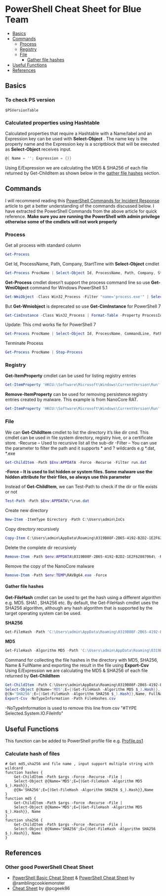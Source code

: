 # PowerShell Cheat Sheet for Blue Team

- [Basics](#basics)
- [Commands](#commands)
    - [Process](#process)
    - [Registry](#registry)
    - [File](#file)
        - [Gather file hashes](#gather-file-hashes)
- [Useful Functions](#useful-functions)
- [References](#references)


## Basics
### To check PS version
```$PSVersionTable```

### Calculated properties using Hashtable
Calculated properties that require a Hashtable with a Name/label and an Expression key can be used with **Select-Object** . The name key is the property name and the Expression key is a scriptblock that will be executed as **Select-Object** receives input.
```powershell
@{ Name = ''; Expression = {}}
```
Using E/Expression we are calculating the MD5 & SHA256 of each file returned by Get-ChildItem as shown below in the [gather file hashes](#gather-file-hashes) section.

## Commands
I will recommend reading this [PowerShell Commands for Incident Response](https://www.securityinbits.com/incident-response/powershell-commands-for-incident-response/) article to get a better understanding of the commands discussed below. I have extracted the PowerShell Commands from the above article for quick reference.
**Make sure you are running the PowerShell with admin privilege otherwise some of the cmdlets will not work properly**

### Process
Get all process with standard column
```powershell
Get-Process
```

Get Id, ProcessName, Path, Company, StartTime with **Select-Object** cmdlet
```powershell
Get-Process ProcName | Select-Object Id, ProcessName, Path, Company, StartTime | Format-Table
```

**Get-Process** cmdlet doesn’t support the process command line so use **Get-WmiObject** command for Windows PowerShell 5.1
```powershell
Get-WmiObject -Class Win32_Process -Filter "name='process.exe'" | Select-Object ProcessId, ProcessName, CommandLine
```
But **Get-Wmiobject** is deprecated so use **Get-CimInstance** for PowerShell 7 
```powershell
Get-CimInstance -Class Win32_Process | Format-Table -Property ProcessId, ProcessName, CommandLine -Autosize
```
Update:
This cmd works fie for PowerShell 7 
```powershell
Get-Process ProcName | Select-Object Id, ProcessName, CommandLine, Path
```



Terminate Process
```powershell
Get-Process ProcName | Stop-Process
```

### Registry
**Get-ItemProperty** cmdlet can be used for listing registry entries
```powershell
Get-ItemProperty 'HKCU:\Software\Microsoft\Windows\CurrentVersion\Run' -Name 'IMAP Service'
```
**Remove-ItemProperty** can be used for removing persistence registry entries created by malware. This example is from NanoCore RAT.
```powershell
Get-ItemProperty 'HKCU:\Software\Microsoft\Windows\CurrentVersion\Run' | Remove-ItemProperty -Name 'IMAP Service'
```
### File
We can **Get-ChildItem** cmdlet to list the directory it’s like dir cmd. This cmdlet can be used in file system directory, registry hive, or a certificate store.
-Recurse – Used to recursive list all the sub-dir
-Filter – You can use the parameter to filter the path and it supports * and ? wildcards e.g *.dat, *.exe
```powershell
Get-ChildItem -Path $Env:APPDATA -Force -Recurse -Filter run.dat
```
**-Force – It is used to list hidden or system files. Some malware use the hidden attribute for their files, so always use this parameter**

Instead of **Get-ChildItem**, we can Test-Path to check if the dir or file exists or not
```powershell
Test-Path -Path $Env:APPDATA\*\run.dat
```
Create new directory
```powershell
New-Item -ItemType Directory -Path C:\Users\admin\IoCs
```

Copy directory recursively
```powershell
Copy-Item C:\Users\admin\AppData\Roaming\0319B08F-2B65-4192-B2D2-1E2F62087064\ -Destination C:\Users\admin\IoCs\ -Recurse
```

Delete the complete dir recursively
```powershell
Remove-Item -Path $env:APPDATA\0319B08F-2B65-4192-B2D2-1E2F62087064\ -Recurse -Force
```

Remove the copy of the NanoCore malware
```powershell
Remove-Item -Path $env:TEMP\RAVBg64.exe -Force
```

#### Gather file hashes
**Get-FileHash** cmdlet can be used to get the hash using a different algorithm e.g. MD5. SHA1 , SHA256 etc. By default, the Get-FileHash cmdlet uses the SHA256 algorithm, although any hash algorithm that is supported by the target operating system can be used.

**SHA256**
```powershell
Get-FileHash -Path 'C:\Users\admin\AppData\Roaming\0319B08F-2B65-4192-B2D2-1E2F62087064\IMAP Service\imapsv.exe'
```

**MD5**
```powershell
Get-FileHash -Algorithm MD5 -Path 'C:\Users\admin\AppData\Roaming\0319B08F-2B65-4192-B2D2-1E2F62087064\IMAP Service\imapsv.exe'
```

Command for collecting the file hashes in the directory with MD5, SHA256, Name & FullName and exporting the result in the file using **Export-Csv**
Using E/Expression we are calculating the MD5 & SHA256 of each file returned by **Get-ChildItem**

```powershell
Get-ChildItem -Path C:\Users\admin\AppData\Roaming\0319B08F-2B65-4192-B2D2-1E2F62087064\ -Force -Recurse -File |
Select-Object @{Name='MD5';E={(Get-FileHash -Algorithm MD5 $_).Hash}}, 
@{N='SHA256';E={(Get-FileHash -Algorithm SHA256 $_).Hash}},Name, FullName |
Export-Csv -NoTypeInformation -Path FileHashes.csv
```
-NoTypeInformation is used to remove this line from csv "#TYPE Selected.System.IO.FileInfo"

## Useful Functions
This function can be added to PowerShell profile file e.g. [Profile.ps1](https://github.com/Securityinbits/config/blob/main/Profile.ps1)
### Calculate hash of files
```
# Get md5,sha256 and file name , input support multiple string with wildcard
function hashes {
    Get-ChildItem -Path $args -Force -Recurse -File |
    Select-Object @{Name='MD5';E={(Get-FileHash -Algorithm MD5 $_).Hash}}, 
    @{N='SHA256';E={(Get-FileHash -Algorithm SHA256 $_).Hash}},Name
}
function md5 {
    Get-ChildItem -Path $args -Force -Recurse -File | 
    Select-Object @{Name='MD5';E={(Get-FileHash -Algorithm MD5 $_).Hash}}, Name
}
function sha256 {
    Get-ChildItem -Path $args -Force -Recurse -File | 
    Select-Object @{Name='SHA256';E={(Get-FileHash -Algorithm SHA256 $_).Hash}}, Name
}
```

## References
### Other good PowerShell Cheat Sheet
* [PowerShell Basic Cheat Sheet](http://ramblingcookiemonster.github.io/images/Cheat-Sheets/powershell-basic-cheat-sheet2.pdf) & [PowerShell Cheat Sheet](http://ramblingcookiemonster.github.io/images/Cheat-Sheets/powershell-cheat-sheet.pdf) by @ramblingcookiemonster
* [Cheat Sheet](https://gist.github.com/pcgeek86/336e08d1a09e3dd1a8f0a30a9fe61c8a) by @pcgeek86 
